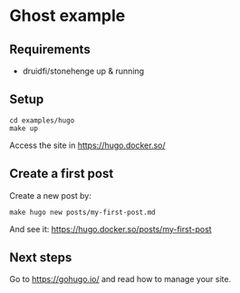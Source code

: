 # Ghost example

## Requirements

- druidfi/stonehenge up & running

## Setup

```
cd examples/hugo
make up
```

Access the site in https://hugo.docker.so/

## Create a first post

Create a new post by:

```
make hugo new posts/my-first-post.md
```

And see it: https://hugo.docker.so/posts/my-first-post

## Next steps

Go to https://gohugo.io/ and read how to manage your site.
